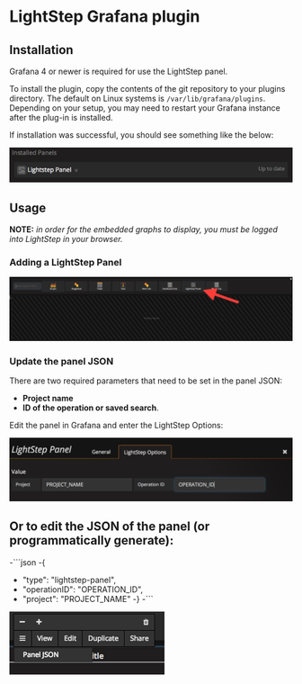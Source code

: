 # LightStep Grafana plugin

## Installation

Grafana 4 or newer is required for use the LightStep panel.

To install the plugin, copy the contents of the git repository to your plugins directory. The default on Linux systems is `/var/lib/grafana/plugins`.  Depending on your setup, you may need to restart your Grafana instance after the plug-in is installed.

If installation was successful, you should see something like the below:

![Installed Panels](doc/installed-panel.png)

## Usage

**NOTE:** *in order for the embedded graphs to display, you must be logged into LightStep in your browser.*

### Adding a LightStep Panel

![Add a panel](doc/add-panel.png)

### Update the panel JSON

There are two required parameters that need to be set in the panel JSON:

* **Project name**
* **ID of the operation or saved search**.

Edit the panel in Grafana and enter the LightStep Options:

![Add a panel](doc/edit-panel.png)

Or to edit the JSON of the panel (or programmatically generate):
 -
 -```json
 -{
 -  "type": "lightstep-panel",
 -  "operationID": "OPERATION_ID",
 -  "project": "PROJECT_NAME"
 -}
 -```

 ![Add a panel](doc/panel-json.png)